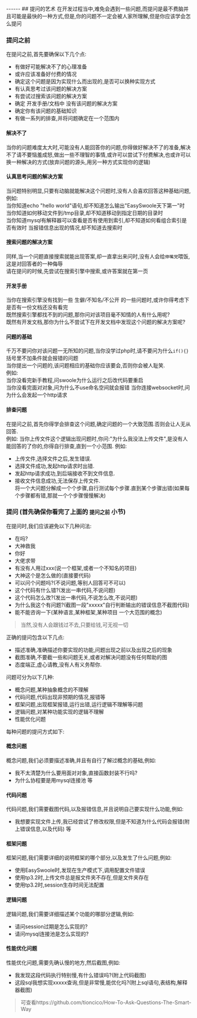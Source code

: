 <head>
     <title>EasySwoole 入门教程|swoole 入门教程|提问的艺术</title>
     <meta name="keywords" content="EasySwoole 入门教程|swoole 入门教程|提问的艺术"/>
     <meta name="description" content="EasySwoole 入门教程|swoole 入门教程|提问的艺术"/>
</head>
---<head>---
## 提问的艺术
在开发过程当中,难免会遇到一些问题,而提问是最不费脑并且可能是最快的一种方式,但是,你的问题不一定会被人家所理解,但是你应该学会怎么提问

### 提问之前
在提问之前,首先要确保以下几个点:
 * 有做好可能解决不了的心理准备
 * 或许应该准备好付费的情况
 * 确定这个问题是因为实现什么而出现的,是否可以换种实现方式
 * 有认真思考过该问题的解决方案
 * 有尝试过搜索该问题的解决方案
 * 确定 开发手册/文档中 没有该问题的解决方案
 * 确定你有该问题的基础知识
 * 有做一系列的排查,并将问题确定在一个范围内

#### 解决不了
当你的问题难度太大时,可能没有人能回答你的问题,你得做好解决不了的准备,解决不了请不要恼羞成怒,做出一些不理智的事情,或许可以尝试下付费解决,也或许可以换一种解决的方式(放弃问题的源头,用另一种方式实现你的逻辑)

#### 认真思考问题的解决方案
当问题特别明显,只要有动脑就能解决这个问题时,没有人会喜欢回答这种基础问题,  
例如:  
当你知道echo "hello world"语句,却不知道怎么输出"EasySwoole天下第一"时  
当你知道如何移动文件到/tmp目录,却不知道移动到指定日期的目录时  
当你知道mysql有解释器可以查看是否有使用到索引,却不知道如何看组合索引是否有效时
当报错信息出现的情况,却不知道去搜索时

#### 搜索问题的解决方案
同样,当一个问题直接搜索就能出现答案,却一直拿出来问时,没有人会给`伸嘴党`喂饭,这是对回答者的一种侮辱  
请在提问的时候,先尝试在搜索引擎中搜索,或许答案就在第一页
  
  
#### 开发手册
当你在搜索引擎没有找到一些 生僻/不知名/不公开 的一些问题时,或许你得考虑下是否有一份文档还没有看完  
既然搜索引擎都找不到的问题,那你问对该项目毫不知情的人有什么用呢?  
既然有开发文档,那你为什么不尝试下在开发文档中发现这个问题的解决方案呢?

#### 问题的基础
千万不要问你对该问题一无所知的问题,当你没学过php时,请不要问为什么`if(){}`括号里不加条件就会报错的问题  
当你提出一个问题的,该问题相应的基础你应该要会,否则你会被人耻笑.  
例如:  
当你没看完新手教程,问swoole为什么运行之后改代码要重启  
当你没看完面对对象,问为什么不use命名空间就会报错
当你连接websocket时,问为什么会发起一个http请求  

####  排查问题
在提问之前,首先你得学会排查这个问题,确定问题的一个大致范围.否则会让人无从回答.  
例如:
当你上传文件这个逻辑出现问题时,你问:"为什么我没法上传文件",是没有人能回答的了你的,你得自行排查,直到一个小范围.
例如:  
 * 上传文件,选择文件之后,发生错误.  
 * 选择文件成功,发起http请求时出错.  
 * 发起http请求成功,到后端接收不到文件信息.  
 * 接收文件信息成功,无法保存上传文件.  
将一个大问题分解成一个个步骤,自行测试每个步骤.直到某个步骤出错(如果每个步骤都有错,那就一个个步骤慢慢解决)

### 提问  (首先确保你看完了上面的 `提问之前` 小节)
在提问时,我们应该避免以下几种问法:
* 在吗?
* 大神救我
* 你好
* 大佬求带
* 有没有人用过xxx(说一个框架,或者一个不知名的项目)
* 大神这个是怎么做的(直接要代码)
* 可以问个问题吗?(不说问题,等别人回答可不可以)
* 这个代码有什么错?(发出一串代码,不说问题)
* 这个代码怎么改?(发出一串代码,不说怎么改,不说问题)
* 为什么我这个有问题?(截图一段"xxxxx"自行判断输出的错误信息不截图代码)
* 能不能咨询一下(某种语言,某种框架,某种项目 一个大范围的概念)
>当然,没有人会跟钱过不去,只要给钱,可无视一切

正确的提问包含以下几点:  
* 描述准确,准确描述你要实现的功能,问题出现之前以及出现之后的现象
* 截图准确,不要截一些和问题无关,或者对解决问题没有任何帮助的图
* 态度端正,虚心请教,没有人有义务帮你.

问题可分为以下几种:
* 概念问题,某种抽象概念的不理解
* 代码问题,代码出现非预期的情况,报错等
* 框架问题,出现框架报错,运行出错,运行逻辑不理解等问题
* 逻辑问题,对某种功能实现的逻辑不理解
* 性能优化问题

每种问题的提问方式如下:

#### 概念问题
概念问题,我们必须要描述准确,并且有自行了解过概念的基础,例如:
* 我不太清楚为什么要用面对对象,直接函数封装不行吗?
* 为什么协程要是用mysql连接池
等

#### 代码问题
代码问题,我们需要截图代码,以及报错信息,并且说明自己要实现什么功能,例如:
* 我想要实现文件上传,我已经尝试了修改权限,但是不知道为什么代码会报错(附上错误信息,以及代码)
等

#### 框架问题
框架问题,我们需要详细的说明框架的哪个部分,以及发生了什么问题,例如:
* 使用EasySwoole时,发现在生产模式下,调用配置文件错误
* 使用tp3.2时,上传文件总是报文件夹不存在,但是文件夹存在
* 使用tp3.2时,session生存时间无法配置

#### 逻辑问题
逻辑问题,我们需要详细描述某个功能的哪部分逻辑,例如:
* 请问session过期是怎么实现的?
* 请问mysql连接池是怎么实现的?


#### 性能优化问题
性能优化问题,需要先确认慢的地方,然后截图,例如:
* 我发现这段代码执行特别慢,有什么错误吗?(附上代码截图)
* 这段sql我想实现xxxxx查询,但是非常慢,能优化吗?(附上sql语句,表结构,解释器截图)

>可查看https://github.com/tioncico/How-To-Ask-Questions-The-Smart-Way